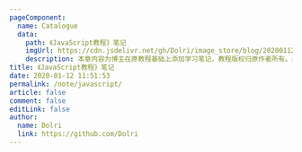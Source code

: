 ```yaml
---
pageComponent:
  name: Catalogue
  data:
    path: 《JavaScript教程》笔记
    imgUrl: https://cdn.jsdelivr.net/gh/Dolri/image_store/blog/20200112120340.png
    description: 本章内容为博主在原教程基础上添加学习笔记，教程版权归原作者所有。来源：<a href='https://wangdoc.com/javascript/' target='_blank'>JavaScript教程</a>
title: 《JavaScript教程》笔记
date: 2020-01-12 11:51:53
permalink: /note/javascript/
article: false
comment: false
editLink: false
author:
  name: Dolri
  link: https://github.com/Dolri
---
```

